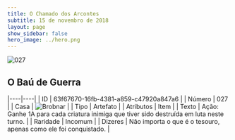 ```yaml
---
title: O Chamado dos Arcontes
subtitle: 15 de novembro de 2018
layout: page
show_sidebar: false
hero_image: ../hero.png
---
```


![027](https://cdn.keyforgegame.com/media/card_front/pt/341_027_5G98X8WW3V6G_pt.png)

## O Baú de Guerra

|----|----|
| ID | 63f67670-16fb-4381-a859-c47920a847a6 |
| Número | 027 |
| Casa | ![Brobnar](https://archonarcana.com/images/thumb/e/e0/Brobnar.png/22px-Brobnar.png "Brobnar") |
| Tipo | Artefato |
| Atributos | Item |
| Texto | Ação: Ganhe 1A para cada criatura inimiga que tiver sido destruída em luta neste turno. |
| Raridade | Incomum |
| Dizeres | Não importa o que é o tesouro,  apenas como ele foi conquistado. |
